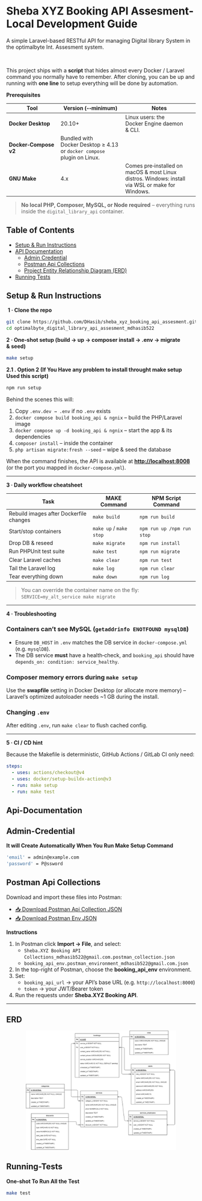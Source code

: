 # Sheba XYZ Booking API Assesment- Local Development Guide

A simple Laravel-based RESTful API for managing  Digital library System in the optimalbyte Int. Assesment system.

 

This project ships with a **script** that hides almost every Docker / Laravel command you normally have to remember. After cloning, you can be up and running with **one line** to setup everything will be done by automation.



**Prerequisites**

| Tool                  | Version (‑‑minimum)                                                         | Notes                                                                                            |
| --------------------- | --------------------------------------------------------------------------- | ------------------------------------------------------------------------------------------------ |
| **Docker Desktop**    | 20.10+                                                                      | Linux users: the Docker Engine daemon & CLI.                                                     |
| **Docker‑Compose v2** | Bundled with Docker Desktop ≥ 4.13 <br>or `docker compose` plugin on Linux. |                                                                                                  |
| **GNU Make**          | 4.x                                                                         | Comes pre‑installed on macOS & most Linux distros. Windows: install via WSL or make for Windows. |

> **No local PHP, Composer, MySQL, or Node required** – everything runs inside the `digital_library_api` container.



## Table of Contents

- [Setup & Run Instructions](#setup--run-instructions)  
- [API Documentation](#api-documentation)
  - [Admin Credential](#admin-credential) 
  - [Postman Api Collections](#postman-api-collections)
  - [Project Entity Relationship Diagram (ERD)](#erd)  
- [Running Tests](#running-tests)  


## Setup & Run Instructions

 **1 · Clone the repo**

```bash
git clone https://github.com/DHasib/sheba_xyz_booking_api_assesment.git
cd optimalbyte_digital_library_api_assesment_mdhasib522
```



**2 · One‑shot setup (build → up → composer install → .env → migrate & seed)**

```bash
make setup
```

**2.1 . Option 2 (If You Have any problem to install throught make setup Used this script)**

```bash
npm run setup
```

Behind the scenes this will:

1.  Copy `.env.dev → .env` if no `.env` exists
2. `docker compose build booking_api & ngnix` – build the PHP/Laravel image
3. `docker compose up -d booking_api & ngnix` – start the app & its dependencies
4. `composer install` – inside the container
5. `php artisan migrate:fresh --seed` – wipe & seed the database

When the command finishes, the API is available at **[http://localhost:8008](http://localhost:8008)** (or the port you mapped in `docker‑compose.yml`).

---

**3 · Daily workflow cheatsheet**

| Task                                    | MAKE Command            | NPM Script Command          |  
| --------------------------------------- | ----------------------- | --------------------------- |
| Rebuild images after Dockerfile changes | `make build`            |  `npm run build`            |
| Start/stop containers                   | `make up` / `make stop` |  `npm run up /npm run stop` |
| Drop DB & reseed                        | `make migrate`          |  `npm run install`          |
| Run PHPUnit test suite                  | `make test`             |  `npm run migrate`          |
| Clear Laravel caches                    | `make clear`            |  `npm run test`             |
| Tail the Laravel log                    | `make log`              |  `npm run clear`            |
| Tear everything down                    | `make down`             |  `npm run log`              |

> You can override the container name on the fly:<br>`SERVICE=my_alt_service make migrate`

---

**4 · Troubleshooting**

### Containers can’t see MySQL (`getaddrinfo ENOTFOUND mysqlDB`)

* Ensure `DB_HOST` in `.env` matches the DB service in `docker‑compose.yml` (e.g. `mysqlDB`).
* The DB service **must** have a health‑check, and `booking_api` should have `depends_on: condition: service_healthy`.

### Composer memory errors during `make setup`

Use the **swapfile** setting in Docker Desktop (or allocate more memory) – Laravel’s optimized autoloader needs \~1 GB during the install.

### Changing `.env`

After editing `.env`, run `make clear` to flush cached config.

---

**5 · CI / CD hint**

Because the Makefile is deterministic, GitHub Actions / GitLab CI only need:

```yaml
steps:
  - uses: actions/checkout@v4
  - uses: docker/setup-buildx-action@v3
  - run: make setup
  - run: make test
```


## Api-Documentation

## Admin-Credential

**It will Create Automatically When You Run Make Setup Command**

```bash
'email' = admin@example.com
'password' = P@ssword
```


## Postman Api Collections

Download and import these files into Postman:

- [📥 Download Postman Api Collection JSON](https://github.com/DHasib/sheba_xyz_booking_api_assesment/releases/download/postman_api_collections_and_env_v0.0.1/booking_api_env.postman_environment_mdhasib522@gmail.com.json)
- [📥 Download Postman Env JSON](https://github.com/DHasib/sheba_xyz_booking_api_assesment/releases/download/postman_api_collections_and_env_v0.0.1/Sheba.XYZ.Booking.API.Collections_mdhasib522@gmail.com.postman_collection.json)

**Instructions**

1. In Postman click **Import → File**, and select:
   - `Sheba.XYZ Booking API Collections_mdhasib522@gmail.com.postman_collection.json`  
   - `booking_api_env.postman_environment_mdhasib522@gmail.com.json`
2. In the top-right of Postman, choose the **booking_api_env** environment.
3. Set:
   - `booking_api_url` → your API’s base URL (e.g. `http://localhost:8000`)
   - `token` → your JWT/Bearer token  
4. Run the requests under **Sheba.XYZ Booking API**.

---


## ERD
<p align="center">
  <img
    src="https://raw.githubusercontent.com/DHasib/sheba_xyz_booking_api_assesment/main/Booking_ERD.png"
    width="400"
    alt="Project ERD"
  />
</p>



## Running-Tests

**One‑shot To Run All the Test**

```bash
make test
```
